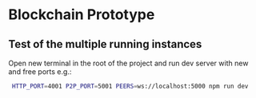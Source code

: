 # Blockchain Prototype

## Test of the multiple running instances

Open new terminal in the root of the project and run dev server with new and free ports e.g.:

```BASH
 HTTP_PORT=4001 P2P_PORT=5001 PEERS=ws://localhost:5000 npm run dev
```
